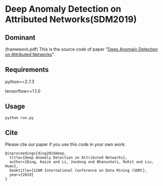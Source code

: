 Deep Anomaly Detection on Attributed Networks(SDM2019)
============

## Dominant
(framework.pdf)
This is the source code of paper "[Deep Anomaly Detection on Attributed Networks](http://www.public.asu.edu/~kding9/pdf/SDM2019_Deep.pdf)".

## Requirements
python==2.7.3

tensorflow>=1.1.0

## Usage
```python run.py```

## Cite

Please cite our paper if you use this code in your own work:

```
@inproceedings{ding2019deep,
  title={Deep Anomaly Detection on Attributed Networks},
  author={Ding, Kaize and Li, Jundong and Bhanushali, Rohit and Liu, Huan},
  booktitle={SIAM International Conference on Data Mining (SDM)},
  year={2019}
}
```
